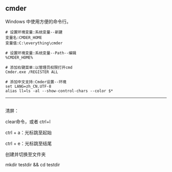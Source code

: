 ## cmder

Windows 中使用方便的命令行。

```text
# 设置环境变量:系统变量--新建
变量名:CMDER_HOME
变量值:C:\everything\cmder

# 设置环境变量:系统变量--Path--编辑
%CMDER_HOME%

# 添加右键菜单:以管理员权限打开cmd
Cmder.exe /REGISTER ALL

# 添加中文支持:Cmder设置--环境
set LANG=zh_CN.UTF-8
alias ll=ls -al --show-control-chars --color $*
```

------

## 

清屏：

clear命令，或者 ctrl+l



ctrl + a：光标跳至起始

ctrl + e：光标跳至结尾



创建并切换至文件夹

mkdir testdir && cd testdir